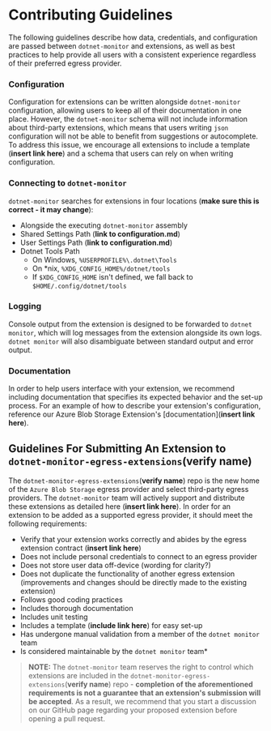 # Contributing Guidelines

The following guidelines describe how data, credentials, and configuration are passed between `dotnet-monitor` and extensions, as well as best practices to help provide all users with a consistent experience regardless of their preferred egress provider.

### Configuration

Configuration for extensions can be written alongside `dotnet-monitor` configuration, allowing users to keep all of their documentation in one place. However, the `dotnet-monitor` schema will not include information about third-party extensions, which means that users writing `json` configuration will not be able to benefit from suggestions or autocomplete. To address this issue, we encourage all extensions to include a template (**insert link here**) and a schema that users can rely on when writing configuration.

### Connecting to `dotnet-monitor`

`dotnet-monitor` searches for extensions in four locations (**make sure this is correct - it may change**):
- Alongside the executing `dotnet-monitor` assembly
- Shared Settings Path (**link to configuration.md**)
- User Settings Path (**link to configuration.md**)
- Dotnet Tools Path
  - On Windows, `%USERPROFILE%\.dotnet\Tools`
  - On *nix, `%XDG_CONFIG_HOME%/dotnet/tools`
  - If `$XDG_CONFIG_HOME` isn't defined, we fall back to `$HOME/.config/dotnet/tools`


### Logging

Console output from the extension is designed to be forwarded to `dotnet monitor`, which will log messages from the extension alongside its own logs. `dotnet monitor` will also disambiguate between standard output and error output.

### Documentation

In order to help users interface with your extension, we recommend including documentation that specifies its expected behavior and the set-up process. For an example of how to describe your extension's configuration, reference our Azure Blob Storage Extension's [documentation](**insert link here**).

## Guidelines For Submitting An Extension to `dotnet-monitor-egress-extensions`(**verify name**)

The `dotnet-monitor-egress-extensions`(**verify name**) repo is the new home of the `Azure Blob Storage` egress provider and select third-party egress providers. The `dotnet-monitor` team will actively support and distribute these extensions as detailed here (**insert link here**). In order for an extension to be added as a supported egress provider, it should meet the following requirements:

- Verify that your extension works correctly and abides by the egress extension contract (**insert link here**)
- Does not include personal credentials to connect to an egress provider
- Does not store user data off-device (wording for clarity?)
- Does not duplicate the functionality of another egress extension (improvements and changes should be directly made to the existing extension)
- Follows good coding practices
- Includes thorough documentation
- Includes unit testing
- Includes a template (**include link here**) for easy set-up
- Has undergone manual validation from a member of the `dotnet monitor` team
- Is considered maintainable by the `dotnet monitor` team*

> **NOTE:** The `dotnet-monitor` team reserves the right to control which extensions are included in the `dotnet-monitor-egress-extensions`(**verify name**) repo - **completion of the aforementioned requirements is not a guarantee that an extension's submission will be accepted**. As a result, we recommend that you start a discussion on our GitHub page regarding your proposed extension before opening a pull request.
